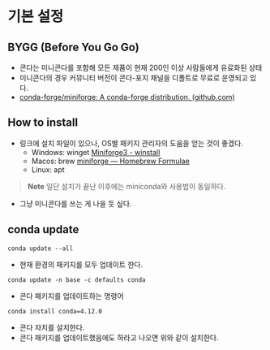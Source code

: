 # 기본 설정 

## BYGG (Before You Go Go)
- 콘다는 미니콘다를 포함해 모든 제품이 현재 200인 이상 사람들에게 유료화된 상태 
- 미니콘다의 경우 커뮤니티 버전이 콘다-포지 채널을 디폴트로 무료로 운영되고 있다. 
- [conda-forge/miniforge: A conda-forge distribution. (github.com)](https://github.com/conda-forge/miniforge)

## How to install 
- 링크에 설치 파일이 있으나, OS별 패키지 관리자의 도움을 얻는 것이 좋겠다. 
	- Windows: winget [Miniforge3 - winstall](https://winstall.app/apps/CondaForge.Miniforge3)
	- Macos: brew [miniforge — Homebrew Formulae](https://formulae.brew.sh/cask/miniforge)
	- Linux: apt 

>  **Note** 
> 일단 설치가 끝난 이후에는 miniconda와 사용법이 동일하다.

- 그냥 미니콘다를 쓰는 게 나을 듯 싶다. 

## conda update 

`conda update --all`
- 현재 환경의 패키지를 모두 업데이트 한다. 

`conda update -n base -c defaults conda`
- 콘다 패키지를 업데이트하는 명령어 

`conda install conda=4.12.0`
- 콘다 자치를 설치한다. 
- 콘다 패키지를 업데이트했음에도 하라고 나오면 위와 같이 설치한다. 

